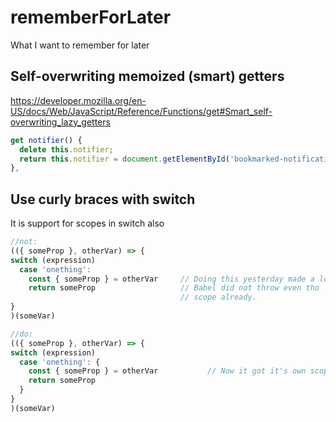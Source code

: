 # rememberForLater

What I want to remember for later

## Self-overwriting memoized (smart) getters
https://developer.mozilla.org/en-US/docs/Web/JavaScript/Reference/Functions/get#Smart_self-overwriting_lazy_getters
```javascript
get notifier() {
  delete this.notifier;
  return this.notifier = document.getElementById('bookmarked-notification-anchor');
},
```

## Use curly braces with switch
It is support for scopes in switch also
```javascript
//not:
(({ someProp }, otherVar) => {
switch (expression)
  case 'onething': 
    const { someProp } = otherVar     // Doing this yesterday made a lot of mess in the scope.
    return someProp                   // Babel did not throw even tho 'someProp' was in the
                                      // scope already.
}
)(someVar)
```

```javascript
//do:
(({ someProp }, otherVar) => {
switch (expression)
  case 'onething': {
    const { someProp } = otherVar           // Now it got it's own scope!
    return someProp   
  }
}
)(someVar)
```

